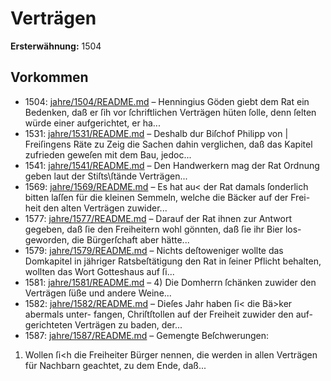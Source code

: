 # Verträgen

**Ersterwähnung:** 1504

## Vorkommen
- 1504: [jahre/1504/README.md](../jahre/1504/README.md) – Henningius Göden giebt dem Rat ein Bedenken,
daß er ſih vor ſchriftlichen Verträgen hüten ſolle, denn
ſelten würde einer aufgerichtet, er ha...
- 1531: [jahre/1531/README.md](../jahre/1531/README.md) – Deshalb dur Biſchof Philipp von |
Freiſingens Räte zu Zeig die Sachen dahin verglichen,
daß das Kapitel zufrieden geweſen mit dem Bau, jedoc...
- 1541: [jahre/1541/README.md](../jahre/1541/README.md) – Den Handwerkern mag der Rat Ordnung geben laut
der Stiſts\ſtände Verträgen...
- 1569: [jahre/1569/README.md](../jahre/1569/README.md) – Es hat au< der Rat damals ſonderlich bitten laſſen
für die kleinen Semmeln, welche die Bäcker auf der Frei-
heit den alten Verträgen zuwider...
- 1577: [jahre/1577/README.md](../jahre/1577/README.md) – Darauf der Rat ihnen zur Antwort gegeben, daß
ſie den Freiheitern wohl gönnten, daß ſie ihr Bier los-
geworden, die Bürgerſchaft aber hätte...
- 1579: [jahre/1579/README.md](../jahre/1579/README.md) – Nichts deſtoweniger wollte das
Domkapitel in jähriger Ratsbeſtätigung den Rat in ſeiner
Pflicht behalten, wollten das Wort Gotteshaus auf ſi...
- 1581: [jahre/1581/README.md](../jahre/1581/README.md) – 4) Die Domherrn ſchänken zuwider den Verträgen
ſüße und andere Weine...
- 1582: [jahre/1582/README.md](../jahre/1582/README.md) – Dieſes Jahr haben ſi< die Bä>ker abermals unter-
fangen, Chriſtſtollen auf der Freiheit zuwider den auf-
gerichteten Verträgen zu baden, der...
- 1587: [jahre/1587/README.md](../jahre/1587/README.md) – Gemengte Beſchwerungen:

1) Wollen ſi<h die Freiheiter Bürger nennen, die
werden in allen Verträgen für Nachbarn geachtet, zu dem
Ende, daß...
